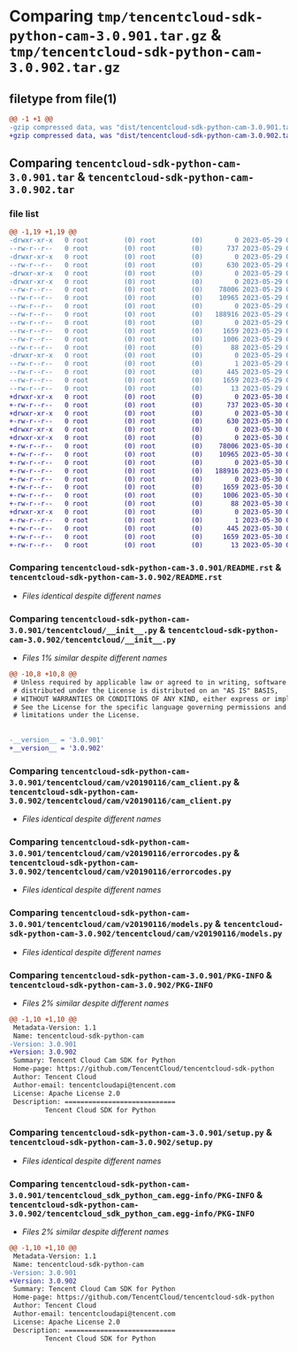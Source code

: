 # Comparing `tmp/tencentcloud-sdk-python-cam-3.0.901.tar.gz` & `tmp/tencentcloud-sdk-python-cam-3.0.902.tar.gz`

## filetype from file(1)

```diff
@@ -1 +1 @@
-gzip compressed data, was "dist/tencentcloud-sdk-python-cam-3.0.901.tar", last modified: Mon May 29 02:20:47 2023, max compression
+gzip compressed data, was "dist/tencentcloud-sdk-python-cam-3.0.902.tar", last modified: Tue May 30 00:17:01 2023, max compression
```

## Comparing `tencentcloud-sdk-python-cam-3.0.901.tar` & `tencentcloud-sdk-python-cam-3.0.902.tar`

### file list

```diff
@@ -1,19 +1,19 @@
-drwxr-xr-x   0 root         (0) root         (0)        0 2023-05-29 02:20:47.000000 tencentcloud-sdk-python-cam-3.0.901/
--rw-r--r--   0 root         (0) root         (0)      737 2023-05-29 02:20:47.000000 tencentcloud-sdk-python-cam-3.0.901/README.rst
-drwxr-xr-x   0 root         (0) root         (0)        0 2023-05-29 02:20:47.000000 tencentcloud-sdk-python-cam-3.0.901/tencentcloud/
--rw-r--r--   0 root         (0) root         (0)      630 2023-05-29 02:20:47.000000 tencentcloud-sdk-python-cam-3.0.901/tencentcloud/__init__.py
-drwxr-xr-x   0 root         (0) root         (0)        0 2023-05-29 02:20:47.000000 tencentcloud-sdk-python-cam-3.0.901/tencentcloud/cam/
-drwxr-xr-x   0 root         (0) root         (0)        0 2023-05-29 02:20:47.000000 tencentcloud-sdk-python-cam-3.0.901/tencentcloud/cam/v20190116/
--rw-r--r--   0 root         (0) root         (0)    78006 2023-05-29 02:20:47.000000 tencentcloud-sdk-python-cam-3.0.901/tencentcloud/cam/v20190116/cam_client.py
--rw-r--r--   0 root         (0) root         (0)    10965 2023-05-29 02:20:47.000000 tencentcloud-sdk-python-cam-3.0.901/tencentcloud/cam/v20190116/errorcodes.py
--rw-r--r--   0 root         (0) root         (0)        0 2023-05-29 02:20:47.000000 tencentcloud-sdk-python-cam-3.0.901/tencentcloud/cam/v20190116/__init__.py
--rw-r--r--   0 root         (0) root         (0)   188916 2023-05-29 02:20:47.000000 tencentcloud-sdk-python-cam-3.0.901/tencentcloud/cam/v20190116/models.py
--rw-r--r--   0 root         (0) root         (0)        0 2023-05-29 02:20:47.000000 tencentcloud-sdk-python-cam-3.0.901/tencentcloud/cam/__init__.py
--rw-r--r--   0 root         (0) root         (0)     1659 2023-05-29 02:20:47.000000 tencentcloud-sdk-python-cam-3.0.901/PKG-INFO
--rw-r--r--   0 root         (0) root         (0)     1006 2023-05-29 02:20:47.000000 tencentcloud-sdk-python-cam-3.0.901/setup.py
--rw-r--r--   0 root         (0) root         (0)       88 2023-05-29 02:20:47.000000 tencentcloud-sdk-python-cam-3.0.901/setup.cfg
-drwxr-xr-x   0 root         (0) root         (0)        0 2023-05-29 02:20:47.000000 tencentcloud-sdk-python-cam-3.0.901/tencentcloud_sdk_python_cam.egg-info/
--rw-r--r--   0 root         (0) root         (0)        1 2023-05-29 02:20:47.000000 tencentcloud-sdk-python-cam-3.0.901/tencentcloud_sdk_python_cam.egg-info/dependency_links.txt
--rw-r--r--   0 root         (0) root         (0)      445 2023-05-29 02:20:47.000000 tencentcloud-sdk-python-cam-3.0.901/tencentcloud_sdk_python_cam.egg-info/SOURCES.txt
--rw-r--r--   0 root         (0) root         (0)     1659 2023-05-29 02:20:47.000000 tencentcloud-sdk-python-cam-3.0.901/tencentcloud_sdk_python_cam.egg-info/PKG-INFO
--rw-r--r--   0 root         (0) root         (0)       13 2023-05-29 02:20:47.000000 tencentcloud-sdk-python-cam-3.0.901/tencentcloud_sdk_python_cam.egg-info/top_level.txt
+drwxr-xr-x   0 root         (0) root         (0)        0 2023-05-30 00:17:01.000000 tencentcloud-sdk-python-cam-3.0.902/
+-rw-r--r--   0 root         (0) root         (0)      737 2023-05-30 00:17:01.000000 tencentcloud-sdk-python-cam-3.0.902/README.rst
+drwxr-xr-x   0 root         (0) root         (0)        0 2023-05-30 00:17:01.000000 tencentcloud-sdk-python-cam-3.0.902/tencentcloud/
+-rw-r--r--   0 root         (0) root         (0)      630 2023-05-30 00:17:01.000000 tencentcloud-sdk-python-cam-3.0.902/tencentcloud/__init__.py
+drwxr-xr-x   0 root         (0) root         (0)        0 2023-05-30 00:17:01.000000 tencentcloud-sdk-python-cam-3.0.902/tencentcloud/cam/
+drwxr-xr-x   0 root         (0) root         (0)        0 2023-05-30 00:17:01.000000 tencentcloud-sdk-python-cam-3.0.902/tencentcloud/cam/v20190116/
+-rw-r--r--   0 root         (0) root         (0)    78006 2023-05-30 00:17:01.000000 tencentcloud-sdk-python-cam-3.0.902/tencentcloud/cam/v20190116/cam_client.py
+-rw-r--r--   0 root         (0) root         (0)    10965 2023-05-30 00:17:01.000000 tencentcloud-sdk-python-cam-3.0.902/tencentcloud/cam/v20190116/errorcodes.py
+-rw-r--r--   0 root         (0) root         (0)        0 2023-05-30 00:17:01.000000 tencentcloud-sdk-python-cam-3.0.902/tencentcloud/cam/v20190116/__init__.py
+-rw-r--r--   0 root         (0) root         (0)   188916 2023-05-30 00:17:01.000000 tencentcloud-sdk-python-cam-3.0.902/tencentcloud/cam/v20190116/models.py
+-rw-r--r--   0 root         (0) root         (0)        0 2023-05-30 00:17:01.000000 tencentcloud-sdk-python-cam-3.0.902/tencentcloud/cam/__init__.py
+-rw-r--r--   0 root         (0) root         (0)     1659 2023-05-30 00:17:01.000000 tencentcloud-sdk-python-cam-3.0.902/PKG-INFO
+-rw-r--r--   0 root         (0) root         (0)     1006 2023-05-30 00:17:01.000000 tencentcloud-sdk-python-cam-3.0.902/setup.py
+-rw-r--r--   0 root         (0) root         (0)       88 2023-05-30 00:17:01.000000 tencentcloud-sdk-python-cam-3.0.902/setup.cfg
+drwxr-xr-x   0 root         (0) root         (0)        0 2023-05-30 00:17:01.000000 tencentcloud-sdk-python-cam-3.0.902/tencentcloud_sdk_python_cam.egg-info/
+-rw-r--r--   0 root         (0) root         (0)        1 2023-05-30 00:17:01.000000 tencentcloud-sdk-python-cam-3.0.902/tencentcloud_sdk_python_cam.egg-info/dependency_links.txt
+-rw-r--r--   0 root         (0) root         (0)      445 2023-05-30 00:17:01.000000 tencentcloud-sdk-python-cam-3.0.902/tencentcloud_sdk_python_cam.egg-info/SOURCES.txt
+-rw-r--r--   0 root         (0) root         (0)     1659 2023-05-30 00:17:01.000000 tencentcloud-sdk-python-cam-3.0.902/tencentcloud_sdk_python_cam.egg-info/PKG-INFO
+-rw-r--r--   0 root         (0) root         (0)       13 2023-05-30 00:17:01.000000 tencentcloud-sdk-python-cam-3.0.902/tencentcloud_sdk_python_cam.egg-info/top_level.txt
```

### Comparing `tencentcloud-sdk-python-cam-3.0.901/README.rst` & `tencentcloud-sdk-python-cam-3.0.902/README.rst`

 * *Files identical despite different names*

### Comparing `tencentcloud-sdk-python-cam-3.0.901/tencentcloud/__init__.py` & `tencentcloud-sdk-python-cam-3.0.902/tencentcloud/__init__.py`

 * *Files 1% similar despite different names*

```diff
@@ -10,8 +10,8 @@
 # Unless required by applicable law or agreed to in writing, software
 # distributed under the License is distributed on an "AS IS" BASIS,
 # WITHOUT WARRANTIES OR CONDITIONS OF ANY KIND, either express or implied.
 # See the License for the specific language governing permissions and
 # limitations under the License.
 
 
-__version__ = '3.0.901'
+__version__ = '3.0.902'
```

### Comparing `tencentcloud-sdk-python-cam-3.0.901/tencentcloud/cam/v20190116/cam_client.py` & `tencentcloud-sdk-python-cam-3.0.902/tencentcloud/cam/v20190116/cam_client.py`

 * *Files identical despite different names*

### Comparing `tencentcloud-sdk-python-cam-3.0.901/tencentcloud/cam/v20190116/errorcodes.py` & `tencentcloud-sdk-python-cam-3.0.902/tencentcloud/cam/v20190116/errorcodes.py`

 * *Files identical despite different names*

### Comparing `tencentcloud-sdk-python-cam-3.0.901/tencentcloud/cam/v20190116/models.py` & `tencentcloud-sdk-python-cam-3.0.902/tencentcloud/cam/v20190116/models.py`

 * *Files identical despite different names*

### Comparing `tencentcloud-sdk-python-cam-3.0.901/PKG-INFO` & `tencentcloud-sdk-python-cam-3.0.902/PKG-INFO`

 * *Files 2% similar despite different names*

```diff
@@ -1,10 +1,10 @@
 Metadata-Version: 1.1
 Name: tencentcloud-sdk-python-cam
-Version: 3.0.901
+Version: 3.0.902
 Summary: Tencent Cloud Cam SDK for Python
 Home-page: https://github.com/TencentCloud/tencentcloud-sdk-python
 Author: Tencent Cloud
 Author-email: tencentcloudapi@tencent.com
 License: Apache License 2.0
 Description: ============================
         Tencent Cloud SDK for Python
```

### Comparing `tencentcloud-sdk-python-cam-3.0.901/setup.py` & `tencentcloud-sdk-python-cam-3.0.902/setup.py`

 * *Files identical despite different names*

### Comparing `tencentcloud-sdk-python-cam-3.0.901/tencentcloud_sdk_python_cam.egg-info/PKG-INFO` & `tencentcloud-sdk-python-cam-3.0.902/tencentcloud_sdk_python_cam.egg-info/PKG-INFO`

 * *Files 2% similar despite different names*

```diff
@@ -1,10 +1,10 @@
 Metadata-Version: 1.1
 Name: tencentcloud-sdk-python-cam
-Version: 3.0.901
+Version: 3.0.902
 Summary: Tencent Cloud Cam SDK for Python
 Home-page: https://github.com/TencentCloud/tencentcloud-sdk-python
 Author: Tencent Cloud
 Author-email: tencentcloudapi@tencent.com
 License: Apache License 2.0
 Description: ============================
         Tencent Cloud SDK for Python
```

